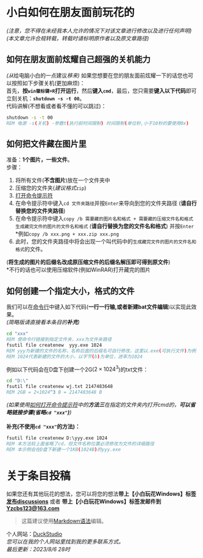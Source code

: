 # 小白如何在朋友面前玩花的<br>

*(注意，您不得在未经我本人允许的情况下对该文章进行修改以及进行任何声明)*<br>
*(本文章允许合规转载，转载时请标明原作者以及原文章路径)*<br>

## 如何在朋友面前炫耀自己超强的关机能力<br>
*(从*给电脑小白的一点建议*移来)*
如果您想要在您的朋友面前炫耀一下的话您也可以按照如下步骤关机(更加麻烦)：<br>
首先，**按`win徽标键+R`打开运行**，然后**键入`cmd`**，最后，您只需要**键入以下代码**即可立刻关机：**`shutdown -s -t 00`**。<br>
代码讲解(不想看或者看不懂的可以跳过)：<br>
```bat
shutdown -s -t 00
REM 电源 -s(关机) -参数t(执行前时间限制) 时间限制(单位秒,小于10秒的要使用0x)
```

## 如何把文件藏在图片里<br>
准备：**1个图片，一些文件**。<br>
步骤：<br>
1. 将所有文件(**不含图片**)放在一个文件夹中<br>
2. 压缩您的文件夹(*建议格式*`zip`)<br>
3. [打开命令提示符](https://github.com/DuckDuckStudio/Windows_Optimization_Widget/blob/main/%E7%BB%99%E7%94%B5%E8%84%91%E5%B0%8F%E7%99%BD%E7%9A%84%E4%B8%80%E4%BA%9B%E5%8F%82%E8%80%83/%E5%A6%82%E4%BD%95%E6%80%8E%E6%A0%B7/%E5%A6%82%E4%BD%95%E6%89%93%E5%BC%80%E5%91%BD%E4%BB%A4%E6%8F%90%E7%A4%BA%E7%AC%A6.md)<br>
4. 在命令提示符中键入`cd 文件夹路径`并按`Enter`来导向到您的文件夹路径 (**请自行替换您的文件夹路径**)<br>
5. 在命令提示符中键入`copy /b 需要藏的图片名和格式 + 需要藏的压缩文件名和格式 生成藏完文件的图片的文件名和格式` (**请自行替换为您的文件名和格式**) 并按`Enter`<br>
*例如`copy /b xxx.png + xxx.zip xxx.png`
6. 此时，您的文件夹路径中将会出现一个叫代码中的`生成藏完文件的图片的文件名和格式`的文件。<br>

(**将生成的图片的后缀名改成原压缩文件的后缀名解压即可得到原文件**)<br>
*不行的话也可以使用压缩软件(例如WinRAR)打开藏完的图片<br>

## 如何创建一个指定大小，格式的文件
我们可以在[命令行](https://github.com/DuckDuckStudio/Windows_Optimization_Widget/blob/main/%E7%BB%99%E7%94%B5%E8%84%91%E5%B0%8F%E7%99%BD%E7%9A%84%E4%B8%80%E4%BA%9B%E5%8F%82%E8%80%83/%E5%A6%82%E4%BD%95%E6%80%8E%E6%A0%B7/%E5%A6%82%E4%BD%95%E6%89%93%E5%BC%80%E5%91%BD%E4%BB%A4%E6%8F%90%E7%A4%BA%E7%AC%A6.md)中键入如下代码(**一行一行输,或者新建bat文件编辑**)以实现此效果。<br>
*(简略版请直接看本条目的**补充**)*<br>
```bat
cd "xxx"
REM 使命令行链接到指定文件夹，xxx为文件夹路径
fsutil file createnew  yyy.exe 1024
REM yyy为新建的文件的名称，名称后面的后缀名可自行修改，这里以.exe(可执行文件)为例
REM 1024代表新建的文件的大小，以字节(b)为单位，进率为1024
```
例如以下代码会在D盘下创建一个2G($2×1024^3$)的txt文件：
```bat
cd "D:\"
fsutil file createnew wj.txt 2147483648
REM 2GB = 2×1024^3 B = 2147483648 B
```
*(如果使用[如何打开命令提示符](https://github.com/DuckDuckStudio/Windows_Optimization_Widget/blob/main/%E7%BB%99%E7%94%B5%E8%84%91%E5%B0%8F%E7%99%BD%E7%9A%84%E4%B8%80%E4%BA%9B%E5%8F%82%E8%80%83/%E5%A6%82%E4%BD%95%E6%80%8E%E6%A0%B7/%E5%A6%82%E4%BD%95%E6%89%93%E5%BC%80%E5%91%BD%E4%BB%A4%E6%8F%90%E7%A4%BA%E7%AC%A6.md)中的**方法三**在指定的文件夹内打开cmd的，**可以省略链接步骤(省略`cd "xxx"`)**)*<br>
<br>
**补充(不使用`cd "xxx"`的方法)：**<br>

```bat
fsutil file createnew D:\yyy.exe 1024
REM 本方法较上面省略了cd，但文件名称位置必须修改为文件的详细路径
REM 本示例会在D盘下新建一个1KB(1024B)的yyy.exe
```

# 关于条目投稿<br>
如果您还有其他玩花的想法，您可以将您的想法**带上【小白玩花Windows】标签[发布discussions](https://github.com/DuckDuckStudio/Windows_Optimization_Widget/discussions)** 或者 **带上【小白玩花Windows】标签发邮件到<Yzcbs123@163.com>**<br>

> 这篇建议使用[Markdown语法](https://markdown.com.cn/basic-syntax/)编辑。

个人网站：[DuckStudio](https://duckduckstudio.github.io/yazicbs.github.io/)<br>
*您可以在我的个人网站里找到我的更多联系方式。*<br>
*最后更新：2023/8/6 28时*
